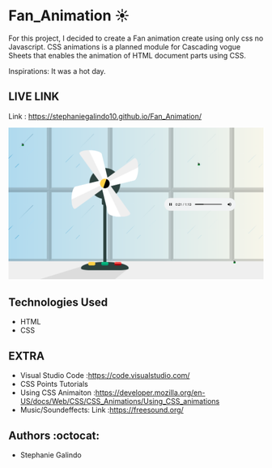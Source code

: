 # Fan_Animation  :sunny:

For this project, I decided to create a Fan animation create using only css no Javascript.
CSS animations is a planned module for Cascading vogue Sheets that enables the animation of HTML document parts using CSS.


Inspirations: It was a hot day. 

## LIVE LINK 
Link : https://stephaniegalindo10.github.io/Fan_Animation/

![Fan Animation Website](https://github.com/StephanieGalindo10/Fan_Animation/blob/master/media/fanimage.png)




## Technologies Used 
* HTML
* CSS 



## EXTRA
* Visual Studio Code :https://code.visualstudio.com/
* CSS Points Tutorials 
* Using CSS Animaiton :https://developer.mozilla.org/en-US/docs/Web/CSS/CSS_Animations/Using_CSS_animations
* Music/Soundeffects: Link :https://freesound.org/





## Authors :octocat:
* Stephanie Galindo 
 
 
 
 
 
 
